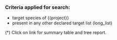 ### Criteria applied for search:

<!-- :::grid{container direction="row" spacing="1" class="padded"}
::: -->

- target species of {{project}}
- present in any other declared target list (long_list)

<!-- ::grid{direction="row" spacing="2" class="padded"} -->

(\*) Click on link for summary table and tree report.

